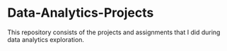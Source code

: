 # Data-Analytics-Projects
This repository consists of the projects and assignments that I did during data analytics exploration.
